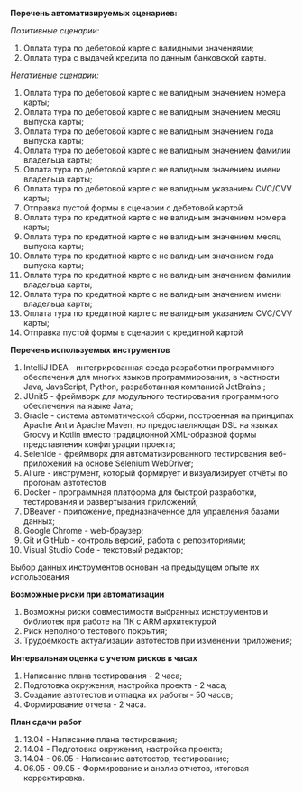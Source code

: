 **Перечень автоматизируемых сценариев:**

_Позитивные сценарии:_

1. Оплата тура по дебетовой карте с валидными значениями;
2. Оплата тура с выдачей кредита по данным банковской карты.

_Негативные сценарии:_

1. Оплата тура по дебетовой карте с не валидным значением номера карты;
2. Оплата тура по дебетовой карте с не валидным значением месяц выпуска карты;
3. Оплата тура по дебетовой карте с не валидным значением года выпуска карты;
4. Оплата тура по дебетовой карте с не валидным значением фамилии владельца карты;
5. Оплата тура по дебетовой карте с не валидным значением имени владельца карты;
6. Оплата тура по дебетовой карте с не валидным указанием CVC/CVV карты;
7. Отправка пустой формы в сценарии с дебетовой картой
8. Оплата тура по кредитной карте с не валидным значением номера карты;
9. Оплата тура по кредитной карте с не валидным значением месяц выпуска карты;
10. Оплата тура по кредитной карте с не валидным значением года выпуска карты;
11. Оплата тура по кредитной карте с не валидным значением фамилии владельца карты;
12. Оплата тура по кредитной карте с не валидным значением имени владельца карты;
13. Оплата тура по кредитной карте с не валидным указанием CVC/CVV карты;
14. Отправка пустой формы в сценарии с кредитной картой

**Перечень используемых инструментов**

1. IntelliJ IDEA - интегрированная среда разработки программного обеспечения для многих языков программирования, в частности Java, JavaScript, Python, разработанная компанией JetBrains.;
2. JUnit5 - фреймворк для модульного тестирования программного обеспечения на языке Java;
3. Gradle - система автоматической сборки, построенная на принципах Apache Ant и Apache Maven, но предоставляющая DSL на языках Groovy и Kotlin вместо традиционной XML-образной формы представления конфигурации проекта;
4. Selenide - фреймворк для автоматизированного тестирования веб-приложений на основе Selenium WebDriver;
5. Allure - инструмент, который формирует и визуализирует отчёты по прогонам автотестов
6. Docker - программная платформа для быстрой разработки, тестирования и развертывания приложений;
7. DBeaver - приложение, предназначенное для управления базами данных;
8. Google Chrome - web-браузер;
9. Git и GitHub - контроль версий, работа с репозиториями;
10. Visual Studio Code - текстовый редактор;

Выбор данных инструментов основан на предыдущем опыте их использования

**Возможные риски при автоматизации**
1. Возможны риски совместимости выбранных иснструментов и библиотек при работе на ПК с ARM архитектурой
2. Риск неполного тестового покрытия;
3. Трудоемкость актуализации автотестов при изменении приложения;

**Интервальная оценка с учетом рисков в часах**

1. Написание плана тестирования - 2 часа;
2. Подготовка окружения, настройка проекта - 2 часа;
2. Создание автотестов и отладка их работы - 50 часов;
3. Формирование отчета - 2 часа.

**План сдачи работ**
1. 13.04 - Написание плана тестирования;
2. 14.04 - Подготовка окружения, настройка проекта;
3. 14.04 - 06.05 - Написание автотестов, тестирование;
4. 06.05 - 09.05 - Формирование и анализ отчетов, итоговая корректировка. 
